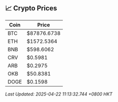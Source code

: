 ## 📈 Crypto Prices

| Coin | Price |
| ---- | ----- |
| BTC | $87876.6738 |
| ETH | $1572.5364 |
| BNB | $598.6062 |
| CRV | $0.5981 |
| ARB | $0.2975 |
| OKB | $50.8381 |
| DOGE | $0.1598 |

_Last Updated: 2025-04-22 11:13:32.744 +0800 HKT_